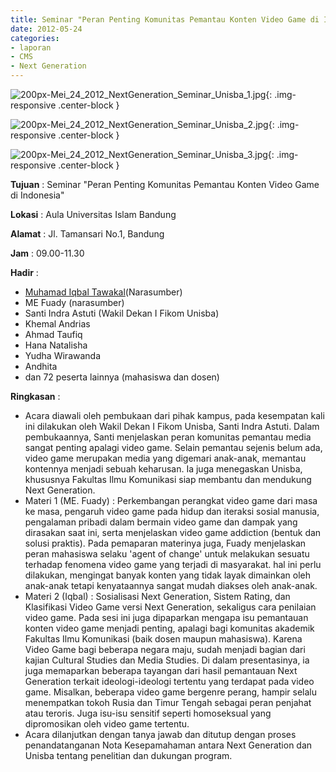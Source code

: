 ```yaml
---
title: Seminar "Peran Penting Komunitas Pemantau Konten Video Game di Indonesia"
date: 2012-05-24
categories:
- laporan
- CMS
- Next Generation
---
```


![200px-Mei_24_2012_NextGeneration_Seminar_Unisba_1.jpg](/uploads/200px-Mei_24_2012_NextGeneration_Seminar_Unisba_1.jpg){: .img-responsive .center-block }

![200px-Mei_24_2012_NextGeneration_Seminar_Unisba_2.jpg](/uploads/200px-Mei_24_2012_NextGeneration_Seminar_Unisba_2.jpg){: .img-responsive .center-block }

![200px-Mei_24_2012_NextGeneration_Seminar_Unisba_3.jpg](/uploads/200px-Mei_24_2012_NextGeneration_Seminar_Unisba_3.jpg){: .img-responsive .center-block }


**Tujuan** : Seminar "Peran Penting Komunitas Pemantau Konten Video Game di Indonesia"

**Lokasi** : Aula Universitas Islam Bandung 

**Alamat** : Jl. Tamansari No.1, Bandung 

**Jam** : 09.00-11.30 

**Hadir** :
* [Muhamad Iqbal Tawakal](wiki.ciptamedia.org/wiki/Muhamad_Iqbal_Tawakal)(Narasumber)
* ME Fuady (narasumber)
* Santi Indra Astuti (Wakil Dekan I Fikom Unisba)
* Khemal Andrias
* Ahmad Taufiq
* Hana Natalisha
* Yudha Wirawanda
* Andhita
* dan 72 peserta lainnya (mahasiswa dan dosen)

**Ringkasan** :
* Acara diawali oleh pembukaan dari pihak kampus, pada kesempatan kali ini dilakukan oleh Wakil Dekan I Fikom Unisba, Santi Indra Astuti. Dalam pembukaannya, Santi menjelaskan peran komunitas pemantau media sangat penting apalagi video game. Selain pemantau sejenis belum ada, video game merupakan media yang digemari anak-anak, memantau kontennya menjadi sebuah keharusan. Ia juga menegaskan Unisba, khususnya Fakultas Ilmu Komunikasi siap membantu dan mendukung Next Generation.
* Materi 1 (ME. Fuady) : Perkembangan perangkat video game dari masa ke masa, pengaruh video game pada hidup dan iteraksi sosial manusia, pengalaman pribadi dalam bermain video game dan dampak yang dirasakan saat ini, serta menjelaskan video game addiction (bentuk dan solusi praktis). Pada pemaparan materinya juga, Fuady menjelaskan peran mahasiswa selaku 'agent of change' untuk melakukan sesuatu terhadap fenomena video game yang terjadi di masyarakat. hal ini perlu dilakukan, mengingat banyak konten yang tidak layak dimainkan oleh anak-anak tetapi kenyataannya sangat mudah diakses oleh anak-anak.
* Materi 2 (Iqbal) : Sosialisasi Next Generation, Sistem Rating, dan Klasifikasi Video Game versi Next Generation, sekaligus cara penilaian video game. Pada sesi ini juga dipaparkan mengapa isu pemantauan konten video game menjadi penting, apalagi bagi komunitas akademik Fakultas Ilmu Komunikasi (baik dosen maupun mahasiswa). Karena Video Game bagi beberapa negara maju, sudah menjadi bagian dari kajian Cultural Studies dan Media Studies. Di dalam presentasinya, ia juga memaparkan beberapa tayangan dari hasil pemantauan Next Generation terkait ideologi-ideologi tertentu yang terdapat pada video game. Misalkan, beberapa video game bergenre perang, hampir selalu menempatkan tokoh Rusia dan Timur Tengah sebagai peran penjahat atau teroris. Juga isu-isu sensitif seperti homoseksual yang dipromosikan oleh video game tertentu. 
* Acara dilanjutkan dengan tanya jawab dan ditutup dengan proses penandatanganan Nota Kesepamahaman antara Next Generation dan Unisba tentang penelitian dan dukungan program.
